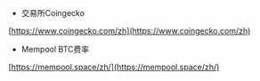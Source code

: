 * 交易所Coingecko

[https://www.coingecko.com/zh](https://www.coingecko.com/zh)

* Mempool BTC费率

[https://mempool.space/zh/](https://mempool.space/zh/)

